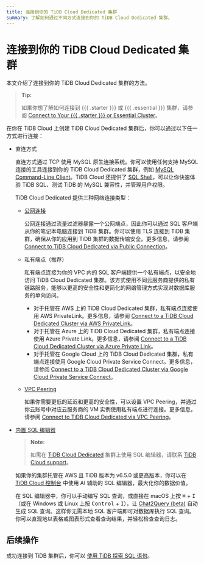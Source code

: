 ```yaml
---
title: 连接到你的 TiDB Cloud Dedicated 集群
summary: 了解如何通过不同方式连接到你的 TiDB Cloud Dedicated 集群。
---
```


# 连接到你的 TiDB Cloud Dedicated 集群

本文介绍了连接到你的 TiDB Cloud Dedicated 集群的方法。

> **Tip:**
>
> 如果你想了解如何连接到 {{{ .starter }}} 或 {{{ .essential }}} 集群，请参阅 [Connect to Your {{{ .starter }}} or Essential Cluster](/tidb-cloud/connect-to-tidb-cluster-serverless.md)。

在你在 TiDB Cloud 上创建 TiDB Cloud Dedicated 集群后，你可以通过以下任一方式进行连接：

- 直连方式

    直连方式通过 TCP 使用 MySQL 原生连接系统。你可以使用任何支持 MySQL 连接的工具连接到你的 TiDB Cloud Dedicated 集群，例如 [MySQL Command-Line Client](https://dev.mysql.com/doc/refman/8.0/en/mysql.html)。TiDB Cloud 还提供了 [SQL Shell](/tidb-cloud/connect-via-sql-shell.md)，可以让你快速体验 TiDB SQL、测试 TiDB 的 MySQL 兼容性，并管理用户权限。

    TiDB Cloud Dedicated 提供三种网络连接类型：

    - [公网连接](/tidb-cloud/connect-via-standard-connection.md)

        公网连接通过流量过滤器暴露一个公网端点，因此你可以通过 SQL 客户端从你的笔记本电脑连接到 TiDB 集群。你可以使用 TLS 连接到 TiDB 集群，确保从你的应用到 TiDB 集群的数据传输安全。更多信息，请参阅 [Connect to TiDB Cloud Dedicated via Public Connection](/tidb-cloud/connect-via-standard-connection.md)。

    - 私有端点（推荐）

        私有端点连接为你的 VPC 内的 SQL 客户端提供一个私有端点，以安全地访问 TiDB Cloud Dedicated 集群。该方式使用不同云服务商提供的私有链路服务，能够以更高的安全性和更简化的网络管理方式实现对数据库服务的单向访问。

        - 对于托管在 AWS 上的 TiDB Cloud Dedicated 集群，私有端点连接使用 AWS PrivateLink。更多信息，请参阅 [Connect to a TiDB Cloud Dedicated Cluster via AWS PrivateLink](/tidb-cloud/set-up-private-endpoint-connections.md)。
        - 对于托管在 Azure 上的 TiDB Cloud Dedicated 集群，私有端点连接使用 Azure Private Link。更多信息，请参阅 [Connect to a TiDB Cloud Dedicated Cluster via Azure Private Link](/tidb-cloud/set-up-private-endpoint-connections-on-azure.md)。
        - 对于托管在 Google Cloud 上的 TiDB Cloud Dedicated 集群，私有端点连接使用 Google Cloud Private Service Connect。更多信息，请参阅 [Connect to a TiDB Cloud Dedicated Cluster via Google Cloud Private Service Connect](/tidb-cloud/set-up-private-endpoint-connections-on-google-cloud.md)。

    - [VPC Peering](/tidb-cloud/set-up-vpc-peering-connections.md)

        如果你需要更低的延迟和更高的安全性，可以设置 VPC Peering，并通过你云账号中对应云服务商的 VM 实例使用私有端点进行连接。更多信息，请参阅 [Connect to TiDB Cloud Dedicated via VPC Peering](/tidb-cloud/set-up-vpc-peering-connections.md)。

- [内置 SQL 编辑器](/tidb-cloud/explore-data-with-chat2query.md)

    > **Note:**
    >
    > 如需在 [TiDB Cloud Dedicated](/tidb-cloud/select-cluster-tier.md#tidb-cloud-dedicated) 集群上使用 SQL 编辑器，请联系 [TiDB Cloud support](/tidb-cloud/tidb-cloud-support.md)。

    如果你的集群托管在 AWS 且 TiDB 版本为 v6.5.0 或更高版本，你可以在 [TiDB Cloud 控制台](https://tidbcloud.com/) 中使用 AI 辅助的 SQL 编辑器，最大化你的数据价值。

    在 SQL 编辑器中，你可以手动编写 SQL 查询，或直接在 macOS 上按 <kbd>⌘</kbd> + <kbd>I</kbd>（或在 Windows 或 Linux 上按 <kbd>Control</kbd> + <kbd>I</kbd>），让 [Chat2Query (beta)](/tidb-cloud/tidb-cloud-glossary.md#chat2query) 自动生成 SQL 查询。这样你无需本地 SQL 客户端即可对数据库执行 SQL 查询。你可以直观地以表格或图表形式查看查询结果，并轻松检查查询日志。

## 后续操作

成功连接到 TiDB 集群后，你可以 [使用 TiDB 探索 SQL 语句](/basic-sql-operations.md)。
